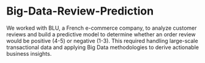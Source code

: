# Big-Data-Review-Prediction
We worked with BLU, a French e-commerce company, to analyze customer reviews and build a predictive model to determine whether an order review would be positive (4-5) or negative (1-3). This required handling large-scale transactional data and applying Big Data methodologies to derive actionable business insights.
